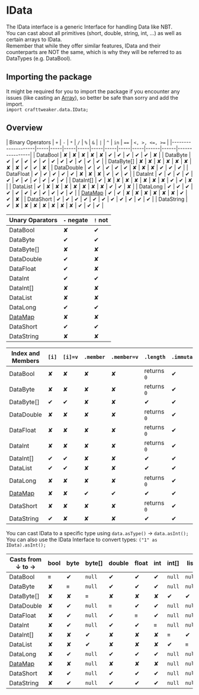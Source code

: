 # IData

The IData interface is a generic Interface for handling Data like NBT.  
You can cast about all primitives (short, double, string, int, ...) as well as certain arrays to IData.  
Remember that while they offer similar features, IData and their counterparts are NOT the same, which is why they will be referred to as DataTypes (e.g. DataBool).  


## Importing the package
It might be required for you to import the package if you encounter any issues (like casting an [Array](/AdvancedFunctions/Arrays_and_Loops)), so better be safe than sorry and add the import.  
`import crafttweaker.data.IData;`

## Overview

| Binary Operators   | `+` | `-` | `*` | `/` | `%` | `&` | `|` | `^` | `in` | `==` | `<, >, <=, >=` |
|--------------------|-----|-----|-----|-----|-----|-----|-----|-----|------|------|----------------|
| DataBool           | ✘  | ✘  | ✘   | ✘  | ✘  | ✔   | ✔  | ✔  | ✔    | ✔   | ✘             |
| DataByte           | ✔  | ✔  | ✔   | ✔  | ✔  | ✔   | ✔  | ✔  | ✔    | ✔   | ✔             |
| DataByte[]         | ✘  | ✘  | ✘   | ✘  | ✘  | ✘   | ✘  | ✘  | ✔    | ✔   | ✘             |
| DataDouble         | ✔  | ✔  | ✔   | ✔  | ✔  | ✘   | ✘  | ✘  | ✔    | ✔   | ✔             |
| DataFloat          | ✔  | ✔  | ✔   | ✔  | ✔  | ✘   | ✘  | ✘  | ✔    | ✔   | ✔             |
| DataInt            | ✔  | ✔  | ✔   | ✔  | ✔  | ✔   | ✔  | ✔  | ✔    | ✔   | ✔             |
| DataInt[]          | ✔  | ✘  | ✘   | ✘  | ✘  | ✘   | ✘  | ✘  | ✔    | ✔   | ✘             |
| DataList           | ✔  | ✘  | ✘   | ✘  | ✘  | ✘   | ✘  | ✘  | ✔    | ✔   | ✘             |
| DataLong           | ✔  | ✔  | ✔   | ✔  | ✔  | ✔   | ✔  | ✔  | ✔    | ✔   | ✔             |
| [DataMap](DataMap) | ✔  | ✔  | ✘   | ✘  | ✘  | ✘   | ✘  | ✘  | ✔    | ✔   | ✘             |
| DataShort          | ✔  | ✔  | ✔   | ✔  | ✔  | ✔   | ✔  | ✔  | ✔    | ✔   | ✔             |
| DataString         | ✔  | ✘  | ✘   | ✘  | ✘  | ✘   | ✘  | ✘  | ✔    | ✔   | ✔             |


| Unary Oparators    | `-` negate | `!` not  |
|--------------------|------------|----------|
| DataBool           | ✘          | ✔       |
| DataByte           | ✔          | ✔       |
| DataByte[]         | ✘          | ✘       |
| DataDouble         | ✔          | ✘       |
| DataFloat          | ✔          | ✘       |
| DataInt            | ✔          | ✔       |
| DataInt[]          | ✘          | ✘       |
| DataList           | ✘          | ✘       |
| DataLong           | ✔          | ✔       |
| [DataMap](DataMap) | ✘          | ✘       |
| DataShort          | ✔          | ✔       |
| DataString         | ✘          | ✘       |


| Index and Members  | `[i]` | `[i]=v`   | `.member` | `.member=v`   | `.length`   | `.immutable` | `.update(v)` |
|--------------------|-------|-----------|-----------|---------------|-------------|--------------|--------------|
| DataBool           | ✘    | ✘         | ✘        | ✘            | returns `0` | ✔            | ✔            |
| DataByte           | ✘    | ✘         | ✘        | ✘            | returns `0` | ✔            | ✔            |
| DataByte[]         | ✔    | ✔         | ✘        | ✘            | ✔           | ✔           | ✔            |
| DataDouble         | ✘    | ✘         | ✘        | ✘            | returns `0` | ✔            | ✔            |
| DataFloat          | ✘    | ✘         | ✘        | ✘            | returns `0` | ✔            | ✔            |
| DataInt            | ✘    | ✘         | ✘        | ✘            | returns `0` | ✔            | ✔            |
| DataInt[]          | ✔    | ✔         | ✘        | ✘            | ✔           | ✔           | ✔            |
| DataList           | ✔    | ✔         | ✘        | ✘            | ✔           | ✔           | ✔            |
| DataLong           | ✘    | ✘         | ✘        | ✘            | returns `0` | ✔            | ✔            |
| [DataMap](DataMap) | ✘    | ✘         | ✔        | ✔            | ✔           | ✔           | ✔            |
| DataShort          | ✘    | ✘         | ✘        | ✘            | returns `0` | ✔            | ✔            |
| DataString         | ✔    | ✘         | ✘        | ✘            | ✔           | ✔           | ✔            |


You can cast IData to a specific type using `data.asType()` → `data.asInt();`  
You can also use the IData Interface to convert types: `("1" as IData).asInt();`

| Casts from ↓ to →      | bool | byte | byte[] | double | float | int | int[]  | list     | long | [Map](/AdvancedFunctions/Associative_Arrays)                  | short | string |
|------------------------|------|------|--------|--------|-------|-----|--------|----------|------|---------------------------------------------------------------|-------|--------|
| DataBool               | `≡`  | ✔    | `null` | ✔      | ✔   | ✔   | `null` | `null`  | ✔    | `null`                                                       | ✔     | ✔     |
| DataByte               | ✘    | `≡`  | `null` | ✔      | ✔   | ✔   | `null` | `null`  | ✔    | `null`                                                       | ✔     | ✔     |
| DataByte[]             | ✘    | ✘    | `≡`    | ✘      | ✘  | ✘   | ✔      | ✔      | ✘    | `null`                                                       | ✘     | ✔     |
| DataDouble             | ✘    | ✔    | `null` | `≡`    | ✔   | ✔   | `null` | `null`  | ✔    | `null`                                                       | ✔     | ✔     |
| DataFloat              | ✘    | ✔    | `null` | ✔      | `≡` | ✔   | `null` | `null`  | ✔    | `null`                                                       | ✔     | ✔     |
| DataInt                | ✘    | ✔    | `null` | ✔      | ✔  | `≡`  | `null` | `null`  | ✔    | `null`                                                       | ✔     | ✔     |
| DataInt[]              | ✘    | ✘    | ✔      | ✘      | ✘  | ✘   | `≡`    | ✔      | ✘    | `null`                                                       | ✘     | ✔     |
| DataList               | ✘    | ✘    | ✔      | ✘      | ✘  | ✘   | ✔      | `≡`    | ✘    | `null`                                                       | ✘     | ✔     |
| DataLong               | ✘    | ✔    | `null` | ✔      | ✔   | ✔   | `null` | `null` | `≡`   | `null`                                                       | ✔     | ✔     |
| [DataMap](DataMap)     | ✘    | ✘    | `null` | ✘      | ✘   | ✘   | `null` | `null` | ✘    | `≡`                                                          | ✘     | ✔     |
| DataShort              | ✘    | ✔    | `null` | ✔      | ✔   | ✔   | `null` | `null` | ✔    | `null`                                                       | `≡`   | ✔      |
| DataString             | ✘    | ✔    | `null` | ✔      | ✔   | ✔   | `null` | `null` | ✔    | `null`                                                       | ✔     | `≡`    |